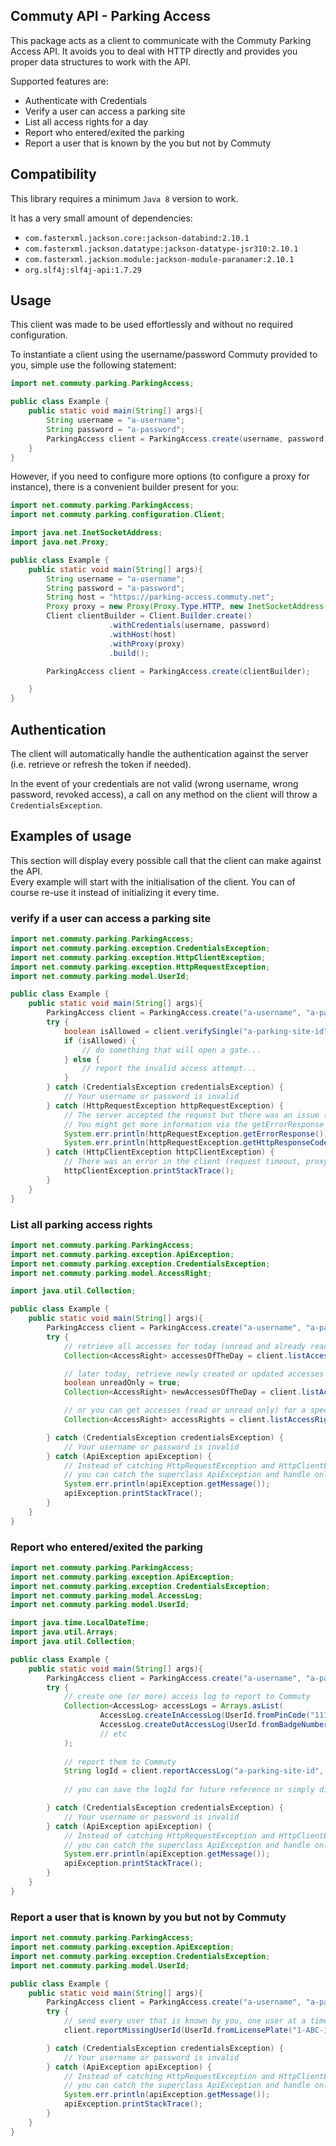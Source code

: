 ## Commuty API - Parking Access

This package acts as a client to communicate with the Commuty Parking Access API. It avoids you to deal with HTTP directly and provides you proper data structures to work with the API.

Supported features are:
* Authenticate with Credentials
* Verify a user can access a parking site
* List all access rights for a day
* Report who entered/exited the parking
* Report a user that is known by the you but not by Commuty

## Compatibility

This library requires a minimum `Java 8` version to work.

It has a very small amount of dependencies:
* `com.fasterxml.jackson.core:jackson-databind:2.10.1`
* `com.fasterxml.jackson.datatype:jackson-datatype-jsr310:2.10.1`
* `com.fasterxml.jackson.module:jackson-module-paranamer:2.10.1`
* `org.slf4j:slf4j-api:1.7.29`

## Usage

This client was made to be used effortlessly and without no required configuration.

To instantiate a client using the username/password Commuty provided to you, simple use the following statement:

```java
import net.commuty.parking.ParkingAccess;

public class Example {
    public static void main(String[] args){
        String username = "a-username";
        String password = "a-password";
        ParkingAccess client = ParkingAccess.create(username, password); 
    }
}
```

However, if you need to configure more options (to configure a proxy for instance), there is a convenient builder present for you:

```java
import net.commuty.parking.ParkingAccess;
import net.commuty.parking.configuration.Client;

import java.net.InetSocketAddress;
import java.net.Proxy;

public class Example {
    public static void main(String[] args){
        String username = "a-username";
        String password = "a-password";
        String host = "https://parking-access.commuty.net";
        Proxy proxy = new Proxy(Proxy.Type.HTTP, new InetSocketAddress("10.0.0.1", 8080));
        Client clientBuilder = Client.Builder.create()
                      .withCredentials(username, password)
                      .withHost(host)
                      .withProxy(proxy)
                      .build();

        ParkingAccess client = ParkingAccess.create(clientBuilder); 

    }
}
```

## Authentication

The client will automatically handle the authentication against the server (i.e. retrieve or refresh the token if needed).

In the event of your credentials are not valid (wrong username, wrong password, revoked access), a call on any method on the client will throw a `CredentialsException`.

## Examples of usage

This section will display every possible call that the client can make against the API.  
Every example will start with the initialisation of the client. You can of course re-use it instead of initializing it every time.

### verify if a user can access a parking site

```java
import net.commuty.parking.ParkingAccess;
import net.commuty.parking.exception.CredentialsException;
import net.commuty.parking.exception.HttpClientException;
import net.commuty.parking.exception.HttpRequestException;
import net.commuty.parking.model.UserId;

public class Example {
    public static void main(String[] args){
        ParkingAccess client = ParkingAccess.create("a-username", "a-password");
        try {
            boolean isAllowed = client.verifySingle("a-parking-site-id", UserId.fromEmail("somemone@your-company.net"));
            if (isAllowed) {
                // do something that will open a gate...
            } else {
                // report the invalid access attempt...
            }
        } catch (CredentialsException credentialsException) {
            // Your username or password is invalid
        } catch (HttpRequestException httpRequestException) {
            // The server accepted the request but there was an issue (malformed, server error,...)
            // You might get more information via the getErrorResponse and getHttpResponseCode methods.
            System.err.println(httpRequestException.getErrorResponse());
            System.err.println(httpRequestException.getHttpResponseCode());
        } catch (HttpClientException httpClientException) {
            // There was an error in the client (request timeout, proxy issue,...)
            httpClientException.printStackTrace();
        }
    }
}
```

### List all parking access rights

```java
import net.commuty.parking.ParkingAccess;
import net.commuty.parking.exception.ApiException;
import net.commuty.parking.exception.CredentialsException;
import net.commuty.parking.model.AccessRight;

import java.util.Collection;

public class Example {
    public static void main(String[] args){
        ParkingAccess client = ParkingAccess.create("a-username", "a-password");
        try {
            // retrieve all accesses for today (unread and already read)
            Collection<AccessRight> accessesOfTheDay = client.listAccessRightsForToday();

            // later today, retrieve newly created or updated accesses
            boolean unreadOnly = true;
            Collection<AccessRight> newAccessesOfTheDay = client.listAccessRightsForToday(unreadOnly);

            // or you can get accesses (read or unread only) for a specific day:
            Collection<AccessRight> accessRights = client.listAccessRights(LocalDate.of(2019, 10, 10), false);

        } catch (CredentialsException credentialsException) {
            // Your username or password is invalid
        } catch (ApiException apiException) {
            // Instead of catching HttpRequestException and HttpClientException,
            // you can catch the superclass ApiException and handle only one issue.
            System.err.println(apiException.getMessage());
            apiException.printStackTrace();
        }
    }
}
```

### Report who entered/exited the parking

```java
import net.commuty.parking.ParkingAccess;
import net.commuty.parking.exception.ApiException;
import net.commuty.parking.exception.CredentialsException;
import net.commuty.parking.model.AccessLog;
import net.commuty.parking.model.UserId;

import java.time.LocalDateTime;
import java.util.Arrays;
import java.util.Collection;

public class Example {
    public static void main(String[] args){
        ParkingAccess client = ParkingAccess.create("a-username", "a-password");
        try {
            // create one (or more) access log to report to Commuty
            Collection<AccessLog> accessLogs = Arrays.asList(
                    AccessLog.createInAccessLog(UserId.fromPinCode("1111"), LocalDateTime.of(2019, 10, 10, 13, 37, 14)),
                    AccessLog.createOutAccessLog(UserId.fromBadgeNumber("11223344"), LocalDateTime.of(2019, 10, 10, 21, 23, 12))
                    // etc 
            );
            
            // report them to Commuty
            String logId = client.reportAccessLog("a-parking-site-id", accessLogs);
            
            // you can save the logId for future reference or simply discard it

        } catch (CredentialsException credentialsException) {
            // Your username or password is invalid
        } catch (ApiException apiException) {
            // Instead of catching HttpRequestException and HttpClientException,
            // you can catch the superclass ApiException and handle only one issue.
            System.err.println(apiException.getMessage());
            apiException.printStackTrace();
        }
    }
}
```

### Report a user that is known by you but not by Commuty

```java
import net.commuty.parking.ParkingAccess;
import net.commuty.parking.exception.ApiException;
import net.commuty.parking.exception.CredentialsException;
import net.commuty.parking.model.UserId;

public class Example {
    public static void main(String[] args){
        ParkingAccess client = ParkingAccess.create("a-username", "a-password");
        try {
            // send every user that is known by you, one user at a time
            client.reportMissingUserId(UserId.fromLicensePlate("1-ABC-123"));

        } catch (CredentialsException credentialsException) {
            // Your username or password is invalid
        } catch (ApiException apiException) {
            // Instead of catching HttpRequestException and HttpClientException,
            // you can catch the superclass ApiException and handle only one issue.
            System.err.println(apiException.getMessage());
            apiException.printStackTrace();
        }
    }
}
```
